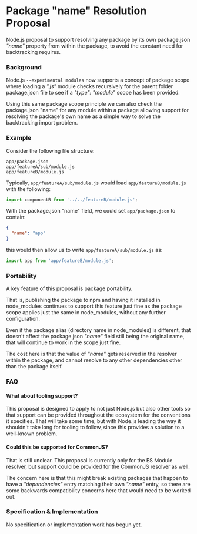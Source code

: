 # Package "name" Resolution Proposal

Node.js proposal to support resolving any package by its own package.json _"name"_ property from within the package, to avoid the constant need for backtracking requires.

### Background

Node.js `--experimental modules` now supports a concept of package scope where loading a _".js"_ module checks recursively for the parent folder package.json file to see if a _"type": "module"_ scope has been provided.

Using this same package scope principle we can also check the package.json "name" for any module within a package allowing support for resolving the package's own name as a simple way to solve the backtracking import problem.

### Example

Consider the following file structure:

```
app/package.json
app/featureA/sub/module.js
app/featureB/module.js
```

Typically, `app/featureA/sub/module.js` would load `app/featureB/module.js` with the following:

```js
import componentB from '../../featureB/module.js';
```

With the package.json "name" field, we could set `app/package.json`
to contain:

```json
{
  "name": "app"
}
```

this would then allow us to write `app/featureA/sub/module.js` as:

```js
import app from 'app/featureB/module.js';
```

### Portability

A key feature of this proposal is package portability.

That is, publishing the package to npm and having it installed in node_modules continues to support this feature just fine as the package scope applies just the same in node_modules, without any further configuration.

Even if the package alias (directory name in node_modules) is different, that doesn't affect the package.json _"name"_ field still being the original name, that will continue to work in the scope just fine.

The cost here is that the value of _"name"_ gets reserved in the resolver within the package, and cannot resolve to any other dependencies other than the package itself.

### FAQ

#### What about tooling support?

This proposal is designed to apply to not just Node.js but also other tools so that support can be provided throughout the ecosystem for the conventions it specifies. That will take some time, but with Node.js leading the way it shouldn't take long for tooling to follow, since this provides a solution to a well-known problem.

#### Could this be supported for CommonJS?

That is still unclear. This proposal is currently only for the ES Module resolver, but support could be provided for the CommonJS resolver as well.

The concern here is that this might break existing packages that happen to have a _"dependencies"_ entry matching their own _"name"_ entry, so there are some backwards compatibility concerns here that would need to be worked out.

### Specification & Implementation

No specification or implementation work has begun yet.